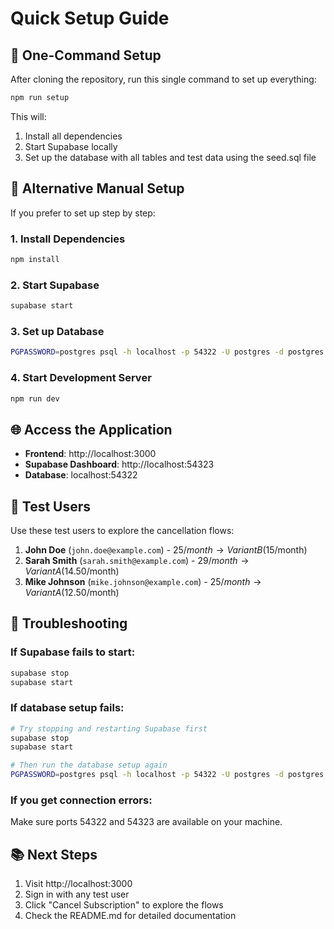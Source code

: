 # Quick Setup Guide

## 🚀 One-Command Setup

After cloning the repository, run this single command to set up everything:

```bash
npm run setup
```

This will:
1. Install all dependencies
2. Start Supabase locally
3. Set up the database with all tables and test data using the seed.sql file

## 🎯 Alternative Manual Setup

If you prefer to set up step by step:

### 1. Install Dependencies
```bash
npm install
```

### 2. Start Supabase
```bash
supabase start
```

### 3. Set up Database
```bash
PGPASSWORD=postgres psql -h localhost -p 54322 -U postgres -d postgres -f ./seed.sql
```

### 4. Start Development Server
```bash
npm run dev
```

## 🌐 Access the Application

- **Frontend**: http://localhost:3000
- **Supabase Dashboard**: http://localhost:54323
- **Database**: localhost:54322

## 👥 Test Users

Use these test users to explore the cancellation flows:

1. **John Doe** (`john.doe@example.com`) - $25/month → Variant B ($15/month)
2. **Sarah Smith** (`sarah.smith@example.com`) - $29/month → Variant A ($14.50/month)
3. **Mike Johnson** (`mike.johnson@example.com`) - $25/month → Variant A ($12.50/month)

## 🔧 Troubleshooting

### If Supabase fails to start:
```bash
supabase stop
supabase start
```

### If database setup fails:
```bash
# Try stopping and restarting Supabase first
supabase stop
supabase start

# Then run the database setup again
PGPASSWORD=postgres psql -h localhost -p 54322 -U postgres -d postgres -f ./seed.sql
```

### If you get connection errors:
Make sure ports 54322 and 54323 are available on your machine.

## 📚 Next Steps

1. Visit http://localhost:3000
2. Sign in with any test user
3. Click "Cancel Subscription" to explore the flows
4. Check the README.md for detailed documentation
